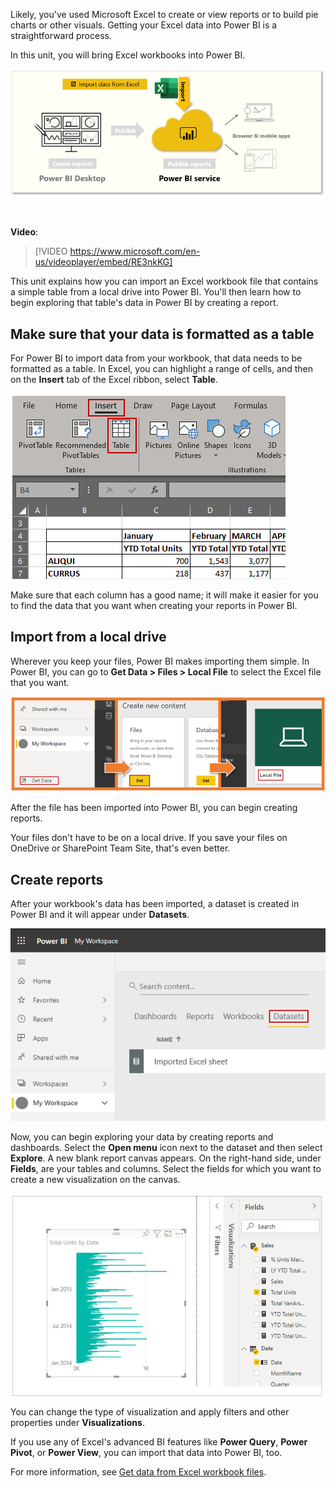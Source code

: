 Likely, you've used Microsoft Excel to create or view reports or to build pie charts or other visuals. Getting your Excel data into Power BI is a straightforward process. 

In this unit, you will bring Excel workbooks into Power BI.

![This page covers, "Import data from Excel".](../media/06b-power-bi-desktop-task-overview.png)

&nbsp;

**Video**: 
> [!VIDEO https://www.microsoft.com/en-us/videoplayer/embed/RE3nkKG]

This unit explains how you can import an Excel workbook file that contains a simple table from a local drive into Power BI. You'll then learn how to begin exploring that table's data in Power BI by creating a report.

## Make sure that your data is formatted as a table
For Power BI to import data from your workbook, that data needs to be  formatted as a table. In Excel, you can highlight a range of cells, and then on the **Insert** tab of the Excel ribbon, select **Table**.

![Screenshot of the Insert > Table buttons.](../media/06b-power-bi-desktop-excel-table.png)

Make sure that each column has a good name; it will make it easier for you to find the data that you want when creating your reports in Power BI.

## Import from a local drive
Wherever you keep your files, Power BI makes importing them simple. In Power BI, you can go to **Get Data > Files > Local File** to select the Excel file that you want.

![Three screenshots showing the Get Data, Get, and the Local file buttons.](../media/06b-power-bi-desktop-get-data.png)

After the file has been imported into Power BI, you can begin creating reports.

Your files don't have to be on a local drive. If you save your files on OneDrive or SharePoint Team Site, that's even better.

## Create reports
After your workbook's data has been imported, a dataset is created in Power BI and it will appear under **Datasets**. 

![Screenshot of the My Workspace, Datasets window.](../media/06b-power-bi-desktop-excel-dataset.png)

Now, you can begin exploring your data by creating reports and dashboards. Select the **Open menu** icon next to the dataset and then select **Explore**. A new blank report canvas appears. On the right-hand side, under **Fields**, are your tables and columns. Select the fields for which you want to create a new visualization on the canvas.

![Screenshot of the Fields pane and the Report view canvas.](../media/06b-power-bi-desktop-excel-fields.png)

You can change the type of visualization and apply filters and other properties under **Visualizations**.

If you use any of Excel's advanced BI features like **Power Query**, **Power Pivot**, or **Power View**, you can import that data into Power BI, too.

For more information, see [Get data from Excel workbook files](https://docs.microsoft.com/power-bi/service-excel-workbook-files).
